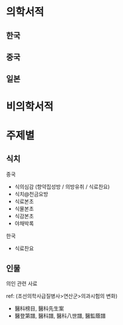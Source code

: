 # 의학서적

## 한국



## 중국



## 일본




# 비의학서적



# 주제별

## 식치

중국 

- 식의심감 (향약집성방 / 의방유취 / 식료찬요)
- 식치@천금요방 
- 식료본초 
- 식물본초 
- 식감본초 
- 야채박록

한국 

- 식료찬요 

## 인물

의인 관련 사료

ref: (조선의학사급질병사>연산군>의과시험의 변화)

- 醫科榜目, 醫科先生案
- 醫登第譜, 醫科譜, 醫科八世譜, 醫監蔭譜